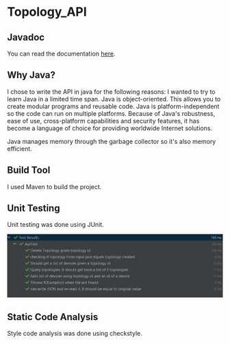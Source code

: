 # Topology_API

## Javadoc
You can read the documentation [here](https://amrehab-98.github.io/Topology_API/).

## Why Java?
I chose to write the API in java for the following reasons:
I wanted to try to learn Java in a limited time span.
Java is object-oriented.
This allows you to create modular programs and reusable code.
Java is platform-independent so the code can run on multiple platforms.
Because of Java's robustness, ease of use, cross-platform capabilities and security features, it has become a language of choice for providing worldwide Internet solutions.

Java manages memory through the garbage collector so it's also memory efficient.

## Build Tool
I used Maven to build the project.

## Unit Testing
Unit testing was done using JUnit.

![test results](./imgs/test_results.jpg)

## Static Code Analysis
Style code analysis was done using checkstyle.

